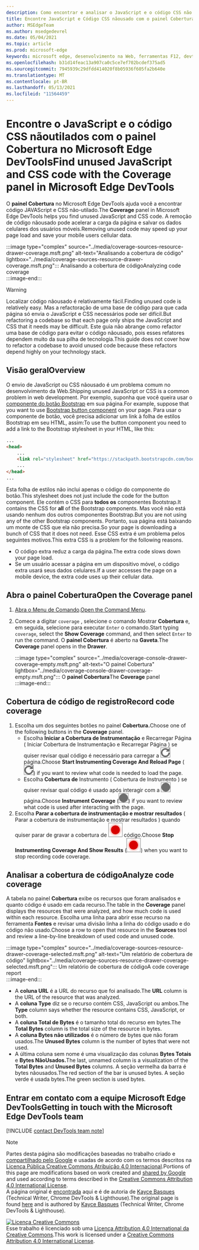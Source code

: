 ```yaml
---
description: Como encontrar e analisar o JavaScript e o código CSS não Microsoft Edge DevTools.
title: Encontre JavaScript e Código CSS nãousado com o painel Cobertura no Microsoft Edge DevTools
author: MSEdgeTeam
ms.author: msedgedevrel
ms.date: 05/04/2021
ms.topic: article
ms.prod: microsoft-edge
keywords: microsoft edge, desenvolvimento na Web, ferramentas F12, devtools
ms.openlocfilehash: b31d14feac13a907ca0c5ce7ef702bcdef375ad5
ms.sourcegitcommit: 7945939c29dfdd414020f8b05936f605fa2b640e
ms.translationtype: MT
ms.contentlocale: pt-BR
ms.lasthandoff: 05/13/2021
ms.locfileid: "11564459"
---
```

<!-- Copyright Kayce Basques 

   Licensed under the Apache License, Version 2.0 (the "License");
   you may not use this file except in compliance with the License.
   You may obtain a copy of the License at

       https://www.apache.org/licenses/LICENSE-2.0

   Unless required by applicable law or agreed to in writing, software
   distributed under the License is distributed on an "AS IS" BASIS,
   WITHOUT WARRANTIES OR CONDITIONS OF ANY KIND, either express or implied.
   See the License for the specific language governing permissions and
   limitations under the License.  -->
# <a name="find-unused-javascript-and-css-code-with-the-coverage-panel-in-microsoft-edge-devtools"></a><span data-ttu-id="a94ba-104">Encontre o JavaScript e o código CSS nãoutilados com o painel Cobertura no Microsoft Edge DevTools</span><span class="sxs-lookup"><span data-stu-id="a94ba-104">Find unused JavaScript and CSS code with the Coverage panel in Microsoft Edge DevTools</span></span>  

<span data-ttu-id="a94ba-105">O **painel Cobertura** no Microsoft Edge DevTools ajuda você a encontrar código JAVAScript e CSS não-utilado.</span><span class="sxs-lookup"><span data-stu-id="a94ba-105">The **Coverage** panel in Microsoft Edge DevTools helps you find unused JavaScript and CSS code.</span></span>  <span data-ttu-id="a94ba-106">A remoção de código nãousado pode acelerar a carga da página e salvar os dados celulares dos usuários móveis.</span><span class="sxs-lookup"><span data-stu-id="a94ba-106">Removing unused code may speed up your page load and save your mobile users cellular data.</span></span>  

:::image type="complex" source="../media/coverage-sources-resource-drawer-coverage.msft.png" alt-text="Analisando a cobertura de código" lightbox="../media/coverage-sources-resource-drawer-coverage.msft.png":::
   <span data-ttu-id="a94ba-108">Analisando a cobertura de código</span><span class="sxs-lookup"><span data-stu-id="a94ba-108">Analyzing code coverage</span></span>  
:::image-end:::  

> [!WARNING]
> <span data-ttu-id="a94ba-109">Localizar código nãousado é relativamente fácil.</span><span class="sxs-lookup"><span data-stu-id="a94ba-109">Finding unused code is relatively easy.</span></span>  <span data-ttu-id="a94ba-110">Mas a refactoração de uma base de código para que cada página só envia o JavaScript e CSS necessários pode ser difícil.</span><span class="sxs-lookup"><span data-stu-id="a94ba-110">But refactoring a codebase so that each page only ships the JavaScript and CSS that it needs may be difficult.</span></span>  <span data-ttu-id="a94ba-111">Este guia não abrange como refactor uma base de código para evitar o código nãousado, pois esses refatores dependem muito da sua pilha de tecnologia.</span><span class="sxs-lookup"><span data-stu-id="a94ba-111">This guide does not cover how to refactor a codebase to avoid unused code because these refactors depend highly on your technology stack.</span></span>  

## <a name="overview"></a><span data-ttu-id="a94ba-112">Visão geral</span><span class="sxs-lookup"><span data-stu-id="a94ba-112">Overview</span></span>  

<span data-ttu-id="a94ba-113">O envio de JavaScript ou CSS nãousado é um problema comum no desenvolvimento da Web.</span><span class="sxs-lookup"><span data-stu-id="a94ba-113">Shipping unused JavaScript or CSS is a common problem in web development.</span></span>  <span data-ttu-id="a94ba-114">Por exemplo, suponha que você queira usar o [componente do botão Bootstrap][BootstrapButtons] em sua página.</span><span class="sxs-lookup"><span data-stu-id="a94ba-114">For example, suppose that you want to use [Bootstrap button component][BootstrapButtons] on your page.</span></span>  <span data-ttu-id="a94ba-115">Para usar o componente de botão, você precisa adicionar um link à folha de estilos Bootstrap em seu HTML, assim:</span><span class="sxs-lookup"><span data-stu-id="a94ba-115">To use the button component you need to add a link to the Bootstrap stylesheet in your HTML, like this:</span></span>  

```html
...
<head>
    ...
    <link rel="stylesheet" href="https://stackpath.bootstrapcdn.com/bootstrap/4.3.1/css/bootstrap.min.css" integrity="sha384-ggOyR0iXCbMQv3Xipma34MD+dH/1fQ784/j6cY/iJTQUOhcWr7x9JvoRxT2MZw1T" crossorigin="anonymous">
    ...
</head>
...
```  

<span data-ttu-id="a94ba-116">Esta folha de estilos não inclui apenas o código do componente do botão.</span><span class="sxs-lookup"><span data-stu-id="a94ba-116">This stylesheet does not just include the code for the button component.</span></span>  <span data-ttu-id="a94ba-117">Ele contém o CSS para **todos os** componentes Bootstrap.</span><span class="sxs-lookup"><span data-stu-id="a94ba-117">It contains the CSS for **all** of the Bootstrap components.</span></span>  <span data-ttu-id="a94ba-118">Mas você não está usando nenhum dos outros componentes Bootstrap.</span><span class="sxs-lookup"><span data-stu-id="a94ba-118">But you are not using any of the other Bootstrap components.</span></span>  <span data-ttu-id="a94ba-119">Portanto, sua página está baixando um monte de CSS que ela não precisa.</span><span class="sxs-lookup"><span data-stu-id="a94ba-119">So your page is downloading a bunch of CSS that it does not need.</span></span>  <span data-ttu-id="a94ba-120">Esse CSS extra é um problema pelos seguintes motivos.</span><span class="sxs-lookup"><span data-stu-id="a94ba-120">This extra CSS is a problem for the following reasons.</span></span>  

*   <span data-ttu-id="a94ba-121">O código extra reduz a carga da página.</span><span class="sxs-lookup"><span data-stu-id="a94ba-121">The extra code slows down your page load.</span></span>  <!--Navigate to [Render-Blocking CSS][render].  -->  
*   <span data-ttu-id="a94ba-122">Se um usuário acessar a página em um dispositivo móvel, o código extra usará seus dados celulares.</span><span class="sxs-lookup"><span data-stu-id="a94ba-122">If a user accesses the page on a mobile device, the extra code uses up their cellular data.</span></span>  
    
<!--[render]: /web/fundamentals/performance/critical-rendering-path/render-blocking-css  -->  

## <a name="open-the-coverage-panel"></a><span data-ttu-id="a94ba-123">Abra o painel Cobertura</span><span class="sxs-lookup"><span data-stu-id="a94ba-123">Open the Coverage panel</span></span>  

1.  <span data-ttu-id="a94ba-124">[Abra o Menu de Comando][DevToolsCommandMenu].</span><span class="sxs-lookup"><span data-stu-id="a94ba-124">[Open the Command Menu][DevToolsCommandMenu].</span></span>  
1.  <span data-ttu-id="a94ba-125">Comece a digitar `coverage` , selecione o comando Mostrar **Cobertura** e, em seguida, selecione para executar `Enter` o comando.</span><span class="sxs-lookup"><span data-stu-id="a94ba-125">Start typing `coverage`, select the **Show Coverage** command, and then select `Enter` to run the command.</span></span>  <span data-ttu-id="a94ba-126">O **painel Cobertura** é aberto na **Gaveta**.</span><span class="sxs-lookup"><span data-stu-id="a94ba-126">The **Coverage** panel opens in the **Drawer**.</span></span>  

    :::image type="complex" source="../media/coverage-console-drawer-coverage-empty.msft.png" alt-text="O painel Cobertura" lightbox="../media/coverage-console-drawer-coverage-empty.msft.png":::
       <span data-ttu-id="a94ba-128">O **painel Cobertura**</span><span class="sxs-lookup"><span data-stu-id="a94ba-128">The **Coverage** panel</span></span>  
    :::image-end:::  
    
## <a name="record-code-coverage"></a><span data-ttu-id="a94ba-129">Cobertura de código de registro</span><span class="sxs-lookup"><span data-stu-id="a94ba-129">Record code coverage</span></span>  

1.  <span data-ttu-id="a94ba-130">Escolha um dos seguintes botões no painel **Cobertura.**</span><span class="sxs-lookup"><span data-stu-id="a94ba-130">Choose one of the following buttons in the **Coverage** panel.</span></span>  
    *   <span data-ttu-id="a94ba-131">Escolha **Iniciar a Cobertura de Instrumentação** e Recarregar Página \( Iniciar Cobertura de Instrumentação e Recarregar Página \) se quiser revisar qual código é necessário para carregar a ![ ](../media/reload-icon.msft.png) página.</span><span class="sxs-lookup"><span data-stu-id="a94ba-131">Choose **Start Instrumenting Coverage And Reload Page** \(![Start Instrumenting Coverage And Reload Page](../media/reload-icon.msft.png)\) if you want to review what code is needed to load the page.</span></span>  
    *   <span data-ttu-id="a94ba-132">Escolha **Cobertura de** Instrumento \( Cobertura de Instrumento \) se quiser revisar qual código é usado após interagir com a ![ ](../media/record-icon.msft.png) página.</span><span class="sxs-lookup"><span data-stu-id="a94ba-132">Choose **Instrument Coverage** \(![Instrument Coverage](../media/record-icon.msft.png)\) if you want to review what code is used after interacting with the page.</span></span>  
1.  <span data-ttu-id="a94ba-133">Escolha **Parar a cobertura de instrumentação e mostrar resultados** \( Parar a cobertura de instrumentação e mostrar resultados \) quando quiser parar de gravar a cobertura de ![ ](../media/stop-icon.msft.png) código.</span><span class="sxs-lookup"><span data-stu-id="a94ba-133">Choose **Stop Instrumenting Coverage And Show Results** \(![Stop Instrumenting Coverage And Show Results](../media/stop-icon.msft.png)\) when you want to stop recording code coverage.</span></span>  
    
## <a name="analyze-code-coverage"></a><span data-ttu-id="a94ba-134">Analisar a cobertura de código</span><span class="sxs-lookup"><span data-stu-id="a94ba-134">Analyze code coverage</span></span>  

<span data-ttu-id="a94ba-135">A tabela no painel **Cobertura** exibe os recursos que foram analisados e quanto código é usado em cada recurso.</span><span class="sxs-lookup"><span data-stu-id="a94ba-135">The table in the **Coverage** panel displays the resources that were analyzed, and how much code is used within each resource.</span></span>  <span data-ttu-id="a94ba-136">Escolha uma linha para abrir esse recurso na ferramenta **Fontes** e revisar uma divisão linha a linha do código usado e do código não usado.</span><span class="sxs-lookup"><span data-stu-id="a94ba-136">Choose a row to open that resource in the **Sources** tool and review a line-by-line breakdown of used code and unused code.</span></span>  

:::image type="complex" source="../media/coverage-sources-resource-drawer-coverage-selected.msft.png" alt-text="Um relatório de cobertura de código" lightbox="../media/coverage-sources-resource-drawer-coverage-selected.msft.png":::
   <span data-ttu-id="a94ba-138">Um relatório de cobertura de código</span><span class="sxs-lookup"><span data-stu-id="a94ba-138">A code coverage report</span></span>  
:::image-end:::  

*   <span data-ttu-id="a94ba-139">A **coluna URL** é a URL do recurso que foi analisado.</span><span class="sxs-lookup"><span data-stu-id="a94ba-139">The **URL** column is the URL of the resource that was analyzed.</span></span>  
*   <span data-ttu-id="a94ba-140">A **coluna Type** diz se o recurso contém CSS, JavaScript ou ambos.</span><span class="sxs-lookup"><span data-stu-id="a94ba-140">The **Type** column says whether the resource contains CSS, JavaScript, or both.</span></span>  
*   <span data-ttu-id="a94ba-141">A **coluna Total de Bytes** é o tamanho total do recurso em bytes.</span><span class="sxs-lookup"><span data-stu-id="a94ba-141">The **Total Bytes** column is the total size of the resource in bytes.</span></span>  
*   <span data-ttu-id="a94ba-142">A **coluna Bytes não utilizados** é o número de bytes que não foram usados.</span><span class="sxs-lookup"><span data-stu-id="a94ba-142">The **Unused Bytes** column is the number of bytes that were not used.</span></span>  
*   <span data-ttu-id="a94ba-143">A última coluna sem nome é uma visualização das colunas **Bytes Totais** e **Bytes NãoUsados.**</span><span class="sxs-lookup"><span data-stu-id="a94ba-143">The last, unnamed column is a visualization of the **Total Bytes** and **Unused Bytes** columns.</span></span>  <span data-ttu-id="a94ba-144">A seção vermelha da barra é bytes nãousados.</span><span class="sxs-lookup"><span data-stu-id="a94ba-144">The red section of the bar is unused bytes.</span></span>  <span data-ttu-id="a94ba-145">A seção verde é usada bytes.</span><span class="sxs-lookup"><span data-stu-id="a94ba-145">The green section is used bytes.</span></span>  
    
## <a name="getting-in-touch-with-the-microsoft-edge-devtools-team"></a><span data-ttu-id="a94ba-146">Entrar em contato com a equipe Microsoft Edge DevTools</span><span class="sxs-lookup"><span data-stu-id="a94ba-146">Getting in touch with the Microsoft Edge DevTools team</span></span>  

[!INCLUDE [contact DevTools team note](../includes/contact-devtools-team-note.md)]  

<!-- links -->  

[DevToolsCommandMenu]: ../command-menu/index.md "Execute comandos com o menu Microsoft Edge DevTools Command | Microsoft Docs"  

[BootstrapButtons]: https://getbootstrap.com/docs/4.3/components/buttons "Botões - Bootstrap"  

> [!NOTE]
> <span data-ttu-id="a94ba-149">Partes desta página são modificações baseadas no trabalho criado e [compartilhado pelo Google][GoogleSitePolicies] e usadas de acordo com os termos descritos na [Licença Pública Creative Commons Atribuição 4.0 Internacional][CCA4IL].</span><span class="sxs-lookup"><span data-stu-id="a94ba-149">Portions of this page are modifications based on work created and [shared by Google][GoogleSitePolicies] and used according to terms described in the [Creative Commons Attribution 4.0 International License][CCA4IL].</span></span>  
> <span data-ttu-id="a94ba-150">A página original é [encontrada](https://developers.google.com/web/tools/chrome-devtools/coverage/index) aqui e é de autoria de [Kayce Basques][KayceBasques] \(Technical Writer, Chrome DevTools \& Lighthouse\).</span><span class="sxs-lookup"><span data-stu-id="a94ba-150">The original page is found [here](https://developers.google.com/web/tools/chrome-devtools/coverage/index) and is authored by [Kayce Basques][KayceBasques] \(Technical Writer, Chrome DevTools \& Lighthouse\).</span></span>  

[![Licença Creative Commons][CCby4Image]][CCA4IL]  
<span data-ttu-id="a94ba-152">Esse trabalho é licenciado sob uma [Licença Attribution 4.0 International da Creative Commons][CCA4IL].</span><span class="sxs-lookup"><span data-stu-id="a94ba-152">This work is licensed under a [Creative Commons Attribution 4.0 International License][CCA4IL].</span></span>  

[CCA4IL]: https://creativecommons.org/licenses/by/4.0  
[CCby4Image]: https://i.creativecommons.org/l/by/4.0/88x31.png  
[GoogleSitePolicies]: https://developers.google.com/terms/site-policies  
[KayceBasques]: https://developers.google.com/web/resources/contributors#kayce-basques  
